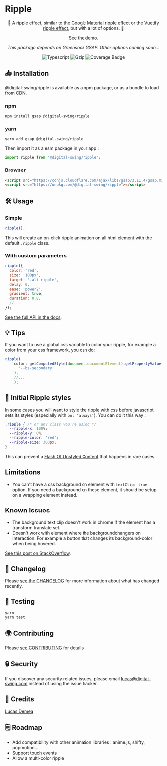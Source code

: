 # Ripple
<!-- markdownlint-disable-next-line MD033-->
<div align="center">

🎇 A ripple effect, similar to the [Google Material ripple effect](https://m2.material.io/develop/ios/supporting/ripple) or the [Vuetify ripple effect](https://vuetifyjs.com/en/directives/ripple/), but with a lot of options. 🎇

[See the demo](https://digital-swing.github.io/ripple/examples).

*This package depends on Greensock GSAP. Other options coming soon...*

![Typescript](https://shields.io/badge/TypeScript-3178C6?logo=TypeScript&logoColor=FFF&style=flat-square) ![Gzip](https://img.shields.io/bundlephobia/minzip/@digital-swing/ripple?color=green&label=gzipped&style=flat-square) ![Coverage Badge](https://img.shields.io/endpoint?url=https://gist.githubusercontent.com/LucasDemea/47afa2dca4215d90df6248220a886a3e/raw/ripple__heads_main.json&style=flat-square)

</div>

## 📥 Installation

@digital-swing/ripple is available as a npm package, or as a bundle to load from CDN.

### npm

```console
npm install gsap @digital-swing/ripple
```

### yarn

```console
yarn add gsap @digital-swing/ripple
```

Then import it as a esm package in your app :

```js
import ripple from '@digital-swing/ripple';
```

### Browser

```html
<script src="https://cdnjs.cloudflare.com/ajax/libs/gsap/3.11.4/gsap.min.js"></script>
<script src="https://unpkg.com/@digital-swing/ripple"></script>
```

## 🛠️ Usage

### Simple

```js
ripple();
```

This will create an on-click ripple animation on all html element with the default `.ripple` class.

### With custom parameters

```js
ripple({
  color: 'red',
  size: '100px',
  target: '.alt-ripple',
  delay: 0,
  ease: 'power2',
  gradient: true,
  duration: 0.8,
  //...
});
```

[See the full API in the docs](https://digital-swing.github.io/ripple/types/interfaces/RippleConfig.html).

## 💡 Tips

If you want to use a global css variable to color your ripple, for example a color from your css framework, you can do:

```js
ripple(
    color: getComputedStyle(document.documentElement).getPropertyValue(
      '--bs-secondary'
    ),
    //...
    );
```

## 🎨 Initial Ripple styles

In some cases you will want to style the ripple with css before javascript sets its styles (especially with `on: 'always'`). You can do it this way :

```css
.ripple { /* or any class you're using */
  --ripple-x: 100%;
  --ripple-y: 0%;
  --ripple-color: 'red';
  --ripple-size: 300px;
}
```

This can prevent a [Flash Of Unstyled Content](https://en.wikipedia.org/wiki/Flash_of_unstyled_content) that happens in rare cases.

## Limitations

- You can't have a css background on element with `textClip: true` option. If you need a background on these element, it should be setup on a wrapping element instead.

## Known Issues

- The background text clip doesn't work in chrome if the element has a transform translate set.
- Doesn't work with element where the backgroundchangers on interaction. For example a button that changes its background-color when being hovered.

[See this post on StackOverflow](https://stackoverflow.com/questions/55725461/webkit-background-clip-text-on-an-element-with-transition-is-not-working-after).

## 💬 Changelog

Please [see the CHANGELOG](https://github.com/digital-swing/ripple/blob/main/CHANGELOG.md) for more information about what has changed recently.

## 🐛 Testing

```console
yarn
yarn test
```

## 🌍 Contributing

Please [see CONTRIBUTING](https://github.com/digital-swing/ripple/blob/main/CONTRIBUTING.md) for details.

## 🔒 Security

If you discover any security related issues, please email lucas@digital-swing.com instead of using the issue tracker.

## 👥 Credits

[Lucas Demea](https://github.com/LucasDemea)

## 🗒 Roadmap

- Add compatibility with other animation libraries : anime.js, shifty, popmotion...
- Support touch events
- Allow a multi-color ripple
